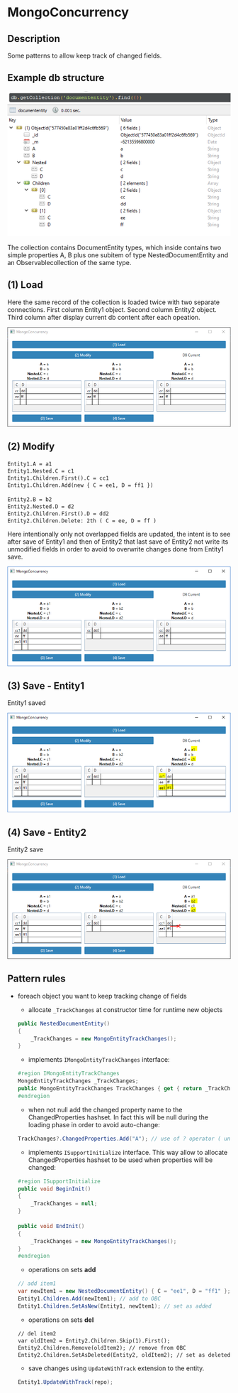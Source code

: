 # MongoConcurrency

## Description

Some patterns to allow keep track of changed fields.

## Example db structure

![img](images/0_structure.PNG)

The collection contains DocumentEntity types, which inside contains two simple properties A, B plus one subitem of type NestedDocumentEntity and an Observablecollection of the same type.

## (1) Load

Here the same record of the collection is loaded twice with two separate connections.
First column Entity1 object.
Second column Entity2 object.
Third column after display current db content after each opeation. 

![img](images/1_load.PNG)

## (2) Modify

```
Entity1.A = a1
Entity1.Nested.C = c1
Entity1.Children.First().C = cc1
Entity1.Children.Add(new { C = ee1, D = ff1 })

Entity2.B = b2
Entity2.Nested.D = d2
Entity2.Children.First().D = dd2
Entity2.Children.Delete: 2th ( C = ee, D = ff )
```

Here intentionally only not overlapped fields are updated, the intent is to see after save of Entity1 and then of Entity2 that last save of Entity2 not write its unmodified fields in order to avoid to overwrite changes done from Entity1 save.

![img](images/2_modify.PNG)

## (3) Save - Entity1

Entity1 saved

![img](images/3_save.PNG)

## (4) Save - Entity2

Entity2 save

![img](images/4_save.PNG)

## Pattern rules
- foreach object you want to keep tracking change of fields
    - allocate `_TrackChanges` at constructor time for runtime new objects
    ```csharp
    public NestedDocumentEntity()
    {
        _TrackChanges = new MongoEntityTrackChanges();
    }
    ```

    - implements `IMongoEntityTrackChanges` interface:
    ```csharp
    #region IMongoEntityTrackChanges
    MongoEntityTrackChanges _TrackChanges;       
    public MongoEntityTrackChanges TrackChanges { get { return _TrackChanges; } }        
    #endregion
    ```

    - when not null add the changed property name to the ChangedProperties hashset. In fact this will be null during the loading phase in order to avoid auto-change:
    ```csharp
    TrackChanges?.ChangedProperties.Add("A"); // use of ? operator ( until endinit is null )
    ```

    - implements `ISupportInitialize` interface. This way allow to allocate ChangedProperties hashset to be used when properties will be changed:
    ```csharp
    #region ISupportInitialize
    public void BeginInit()
    {
        _TrackChanges = null;
    }

    public void EndInit()
    {
        _TrackChanges = new MongoEntityTrackChanges();
    }
    #endregion
    ```

    - operations on sets **add**
    ```csharp
    // add item1
    var newItem1 = new NestedDocumentEntity() { C = "ee1", D = "ff1" };
    Entity1.Children.Add(newItem1); // add to OBC
    Entity1.Children.SetAsNew(Entity1, newItem1); // set as added
    ```

    - operations on sets **del**
    ```chsarp
    // del item2
    var oldItem2 = Entity2.Children.Skip(1).First();
    Entity2.Children.Remove(oldItem2); // remove from OBC                
    Entity2.Children.SetAsDeleted(Entity2, oldItem2); // set as deleted 
    ```

    - save changes using `UpdateWithTrack` extension to the entity.
    ```csharp
    Entity1.UpdateWithTrack(repo);
    ```
